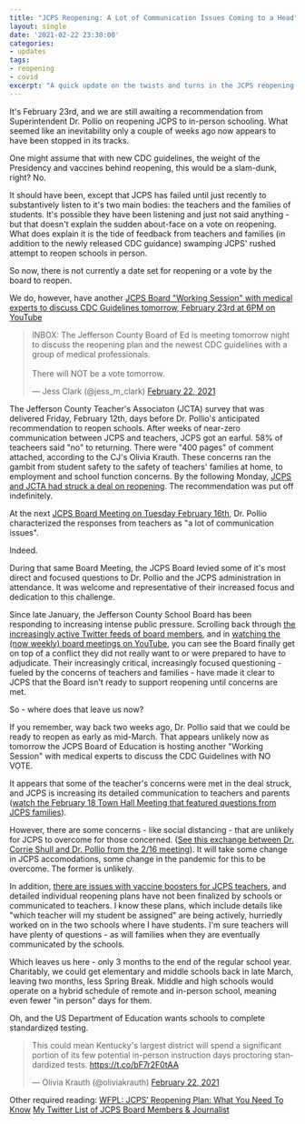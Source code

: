 ```yaml
---
title: "JCPS Reopening: A Lot of Communication Issues Coming to a Head"
layout: single
date: '2021-02-22 23:30:00'
categories:
- updates
tags:
- reopening
- covid
excerpt: "A quick update on the twists and turns in the JCPS reopening debate." 
---
```


It's February 23rd, and we are still awaiting a recommendation from Superintendent Dr. Pollio on reopening JCPS to in-person schooling. What seemed like an inevitability only a couple of weeks ago now appears to have been stopped in its tracks.

One might assume that with new CDC guidelines, the weight of the Presidency and vaccines behind reopening, this would be a slam-dunk, right? No.

It should have been, except that JCPS has failed until just recently to substantively listen to it's two main bodies: the teachers and the families of students. It's possible they have been listening and just not said anything - but that doesn't explain the sudden about-face on a vote on reopening. What does explain it is the tide of feedback from teachers and families (in addition to the newly released CDC guidance) swamping JCPS' rushed attempt to reopen schools in person. 

So now, there is not currently a date set for reopening or a vote by the board to reopen. 

We do, however, have another [JCPS Board "Working Session" with medical experts to discuss CDC Guidelines tomorrow, February 23rd at 6PM on YouTube](https://www.youtube.com/channel/UCJCC8xo7s9vxfFZiV5ZoocQ)

<blockquote class="twitter-tweet"><p lang="en" dir="ltr">INBOX: The Jefferson County Board of Ed is meeting tomorrow night to discuss the reopening plan and the newest CDC guidelines with a group of medical professionals.<br><br>There will NOT be a vote tomorrow.</p>&mdash; Jess Clark (@jess_m_clark) <a href="https://twitter.com/jess_m_clark/status/1363967240236843012?ref_src=twsrc%5Etfw">February 22, 2021</a></blockquote> <script async src="https://platform.twitter.com/widgets.js" charset="utf-8"></script>

The Jefferson County Teacher's Associaton (JCTA) survey that was delivered Friday, February 12th, days before Dr. Pollio's anticipated recommendation to reopen schools. After weeks of near-zero communication between JCPS and teachers, JCPS got an earful. 58% of teacheers said "no" to returning. There were "400 pages" of comment attached, according to the CJ's Olivia Krauth. These concerns ran the gambit from student safety to the safety of teachers' families at home, to employment and school function concerns. By the following Monday, [JCPS and JCTA had struck a deal on reopening](https://www.wdrb.com/in-depth/jcps-teachers-union-strike-deal-on-classroom-reopening-strategy/article_18ea7332-6fc8-11eb-8924-37b38f763427.html). The recommendation was put off indefinitely.

At the next [JCPS Board Meeting on Tuesday February 16th](https://www.youtube.com/watch?v=8EYqUDT61kI), Dr. Pollio characterized the responses from teachers  as "a lot of communication issues".

Indeed.

During that same Board Meeting, the JCPS Board levied some of it's most direct and focused questions to Dr. Pollio and the JCPS administration in attendance. It was welcome and representative of their increased focus and dedication to this challenge.

Since late January, the Jefferson County School Board has been responding to increasing intense public pressure. Scrolling back through [the increasingly active Twitter feeds of board members](https://twitter.com/i/lists/1354430425242988549?s=20), and in [watching the (now weekly) board meetings on YouTube](https://www.youtube.com/channel/UCJCC8xo7s9vxfFZiV5ZoocQ), you can see the Board finally get on top of a conflict they did not really want to or were prepared to have to adjudicate. Their increasingly critical, increasingly focused questioning - fueled by the concerns of teachers and families - have made it clear to JCPS that the Board isn't ready to support reopening until concerns are met.

So - where does that leave us now?

If you remember, way back two weeks ago, Dr. Pollio said that we could be ready to reopen as early as mid-March. That appears unlikely now as tomorrow the JCPS Board of Education is hosting another "Working Session" with medical experts to discuss the CDC Guidelines with NO VOTE. 

It appears that some of the teacher's concerns were met in the deal struck, and JCPS is increasing its detailed communication to teachers and parents ([watch the February 18 Town Hall Meeting that featured questions from JCPS families](https://www.youtube.com/watch?v=3xszvv3PzVg)).

However, there are some concerns - like social distancing - that are unlikely for JCPS to overcome for those concerned. ([See this exchange between Dr. Corrie Shull and Dr. Pollio from the 2/16 meeting](https://www.youtube.com/watch?v=8EYqUDT61kI&t=4565s)). It will take some change in JCPS accomodations, some change in the pandemic for this to be overcome. The former is unlikely. 

In addition, [there are issues with vaccine boosters for JCPS teachers](https://www.wdrb.com/news/education/voicing-concerns-about-reopening-classrooms-some-jcps-teachers-worried-district-could-become-superspreader/article_3c24230e-7548-11eb-afe4-ff428d653ed0.html), and detailed individual reopening plans have not been finalized by schools or communicated to teachers. I know these plans, which include details like "which teacher will my student be assigned" are being actively, hurriedly worked on in the two schools where I have students. I'm sure teachers will have plenty of questions - as will families when they are eventually communicated by the schools.

Which leaves us here - only 3 months to the end of the regular school year. Charitably, we could get elementary and middle schools back in late March, leaving two months, less Spring Break. Middle and high schools would operate on a hybrid schedule of remote and in-person school, meaning even fewer "in person" days for them. 

Oh, and the US Department of Education wants schools to complete standardized testing.

<blockquote class="twitter-tweet"><p lang="en" dir="ltr">This could mean Kentucky&#39;s largest district will spend a significant portion of its few potential in-person instruction days proctoring standardized tests. <a href="https://t.co/bF7r2F0tAA">https://t.co/bF7r2F0tAA</a></p>&mdash; Olivia Krauth (@oliviakrauth) <a href="https://twitter.com/oliviakrauth/status/1364000176650747904?ref_src=twsrc%5Etfw">February 22, 2021</a></blockquote> <script async src="https://platform.twitter.com/widgets.js" charset="utf-8"></script>

Other required reading:
[WFPL: JCPS’ Reopening Plan: What You Need To Know](https://wfpl.org/jcps-reopening-plan-what-you-need-to-know/)
[My Twitter List of JCPS Board Members & Journalist](https://twitter.com/i/lists/1354430425242988549?s=20)







